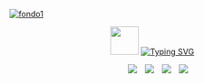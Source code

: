 <a href='https://postimg.cc/w3CgRjNZ' target='_blank'><img src='https://i.postimg.cc/vHBBj1ZY/fondo1.jpg' border='0' alt='fondo1'/></a>



<div style="text-align: center;">
	<picture><img src = "https://github.com/7oSkaaa/7oSkaaa/blob/main/Images/about_me.gif?raw=true" width = 50px></picture>
  <a href="https://git.io/typing-svg">
    <img src="https://readme-typing-svg.demolab.com?font=Fira+Code&pause=1000&width=435&lines=%C2%A1Hola!+Soy+Wilson+Garc%C3%ADa.+Bienvenidos!&center=true" alt="Typing SVG" />
  </a>
</div>

<p align="center">

 <div align="center"  class="icons-social" style="margin-left: 10px;">
        <a style="margin-left: 10px;"  target="_blank" href="https://www.linkedin.com/in/wilson-garcia-arboleda/">
        <img src="https://img.icons8.com/?size=100&id=447&format=png&color=22C3E6"></a>
       	<a style="margin-left: 10px;" target="_blank" href="https://github.com/garciaw602">
<img src="https://img.icons8.com/?size=100&id=63777&format=png&color=000000"></a>  
       	<a style="margin-left: 10px;" target="_blank" href="https://wilsongarcia.itch.io/">
<img src="https://img.icons8.com/?size=100&id=b9_NzGK1H_Pe&format=png&color=22C3E6"></a>
<a style="margin-left: 10px;" target="_blank" href="https://drive.google.com/file/d/1IAMysWVJgkeXS_d4urimBtHVr-3w2BZp/view?usp=sharing/">
<img src="https://img.icons8.com/?size=100&id=39372&format=png&color=22C3E6"></a>
	         </div>

</p>

<!-- ## 👋 &nbsp;Hey there! I'm Aditya Kanoi -->
